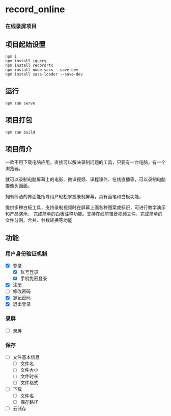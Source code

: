# record_online

### 在线录屏项目

## 项目起始设置

```
npm i
npm install jquery
npm install recordrtc
npm install node-sass --save-dev
npm install sass-loader --save-dev
```


## 运行
```
npm run serve
```

## 项目打包
```
npm run build
```

## 项目简介
一款不用下载电脑应用，直接可以解决录制问题的工具，只要有一台电脑，有一个浏览器，

就可以录制电脑屏幕上的电影、微课视频、课程课件、在线直播等，可以录制电脑摄像头画面。

拥有简洁的界面能指导用户轻松掌握录制屏幕，具有画笔和白板功能，

提供多种白板工具，支持录制视频时在屏幕上画各种图案或标识，可进行教学演示和产品演示，
完成简单的白板注释功能。支持在线剪辑音视频文件，完成简单的文件分割、合并、参数转换等功能


## 功能

### 用户身份验证机制
- [x] 登录
  - [x] 账号登录
  - [x] 手机免密登录
- [x] 注册
- [ ] 修改密码
- [x] 忘记密码
- [x] 退出登录

### 录屏
- [ ] 录屏


### 保存
- [ ] 文件基本信息
  - [ ] 文件名
  - [ ] 文件大小
  - [ ] 文件时长
  - [ ] 文件格式
- [ ] 下载
  - [ ] 文件名	
  - [ ] 保存路径
- [ ] 云储存